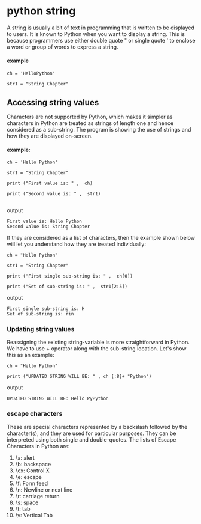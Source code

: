 # python string

A string is usually a bit of text in programming that is written to be displayed to users. It is known to Python when you want to display a string. This is because programmers use either double quote " or single quote ' to enclose a word or group of words to express a string.

#### example

```
ch = 'HelloPython'

str1 = "String Chapter"

```

## Accessing string values

Characters are not supported by Python, which makes it simpler as characters in Python are treated as strings of length one and hence considered as a sub-string.
The program is showing the use of strings and how they are displayed on-screen.


#### example:

```
ch = 'Hello Python'

str1 = "String Chapter"

print ("First value is: " ,  ch)

print ("Second value is: " ,  str1)


```

output

```
First value is: Hello Python
Second value is: String Chapter

```

If they are considered as a list of characters, then the example shown below will let you understand how they are treated individually:

```
ch = "Hello Python"

str1 = "String Chapter"

print ("First single sub-string is: " ,  ch[0])

print ("Set of sub-string is: " ,  str1[2:5])
```

output

```
First single sub-string is: H
Set of sub-string is: rin
```

### Updating string values

Reassigning the existing string-variable is more straightforward in Python. We have to use + operator along with the sub-string location. Let's show this as an example:

```
ch = "Hello Python"

print ("UPDATED STRING WILL BE: " , ch [:8]+ "Python")

```

output

```
UPDATED STRING WILL BE: Hello PyPython

```


### escape characters

These are special characters represented by a backslash followed by the character(s), and they are used for particular purposes. They can be interpreted using both single and double-quotes. The lists of Escape Characters in Python are:


1. \a: alert
2. \b: backspace
3. \cx: Control X
4. \e: escape
5. \f: Form feed
6. \n: Newline or next line
7. \r: carriage return
8. \s: space
9. \t: tab
10. \v: Vertical Tab
